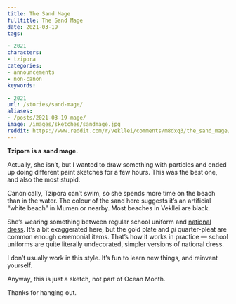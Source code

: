```yaml
---
title: The Sand Mage
fulltitle: The Sand Mage
date: 2021-03-19
tags:

- 2021
characters:
- tzipora
categories:
- announcements
- non-canon
keywords:

- 2021
url: /stories/sand-mage/
aliases:
- /posts/2021-03-19-mage/
image: /images/sketches/sandmage.jpg
reddit: https://www.reddit.com/r/vekllei/comments/m8dxq3/the_sand_mage/
---
```

**Tzipora is a sand mage.**

Actually, she isn’t, but I wanted to draw something with particles and ended up doing different paint sketches for a few hours. This was the best one, and also the most stupid.

Canonically, Tzipora can’t swim, so she spends more time on the beach than in the water. The colour of the sand here suggests it’s an artificial “white beach” in Mumen or nearby. Most beaches in Vekllei are black.

She’s wearing something between regular school uniform and [national dress](https://millmint.net/posts/2020-01-11-dress/). It’s a bit exaggerated here, but the gold plate and *gi* quarter-pleat are common enough ceremonial items. That’s how it works in practice — school uniforms are quite literally undecorated, simpler versions of national dress.

I don’t usually work in this style. It’s fun to learn new things, and reinvent yourself.

Anyway, this is just a sketch, not part of Ocean Month.

Thanks for hanging out.
